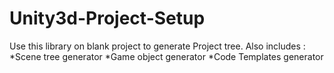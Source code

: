 # Unity3d-Project-Setup
Use this library on blank project to generate Project tree.
Also includes :
*Scene tree generator
*Game object generator
*Code Templates generator


